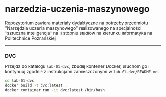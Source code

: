 # narzedzia-uczenia-maszynowego

Repozytorium zawiera materiały dydaktyczne na potrzeby przedmiotu "Narzędzia uczenia maszynowego" realizowanego na specjalności "sztuczna inteligencja" na II stopniu studiów na kierunku Informatyka na Politechnice Poznańskiej

---

### DVC

Przejdź do katalogu `lab-01-dvc`, zbuduj kontener Docker, uruchom go i kontynuuj zgodnie z instrukcjami zamieszczonymi w `lab-01-dvc/README.md`.

```bash
cd lab-01-dvc
docker build -t dvc:latest .
docker container run -it dvc:latest /bin/bash
```
